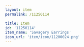 ```yaml
---
layout: item
permalink: /11250114

title: Item
id: '11250114'
item_name: 'Savagery Earrings'
icon_url: 'item/icon/11200024.png'
---
```

